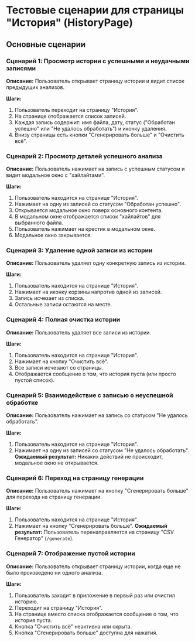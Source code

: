 # Тестовые сценарии для страницы "История" (HistoryPage)

## Основные сценарии

### Сценарий 1: Просмотр истории с успешными и неудачными записями

**Описание:** Пользователь открывает страницу истории и видит список предыдущих анализов.

**Шаги:**

1.  Пользователь переходит на страницу "История".
2.  На странице отображается список записей.
3.  Каждая запись содержит: имя файла, дату, статус ("Обработан успешно" или "Не удалось обработать") и иконку удаления.
4.  Внизу страницы есть кнопки "Сгенерировать больше" и "Очистить всё".

### Сценарий 2: Просмотр деталей успешного анализа

**Описание:** Пользователь нажимает на запись с успешным статусом и видит модальное окно с "хайлайтами".

**Шаги:**

1.  Пользователь находится на странице "История".
2.  Нажимает на одну из записей со статусом "Обработан успешно".
3.  Открывается модальное окно поверх основного контента.
4.  В модальном окне отображается список "хайлайтов" для выбранного файла.
5.  Пользователь нажимает на крестик в модальном окне.
6.  Модальное окно закрывается.

### Сценарий 3: Удаление одной записи из истории

**Описание:** Пользователь удаляет одну конкретную запись из истории.

**Шаги:**

1.  Пользователь находится на странице "История".
2.  Нажимает на иконку корзины напротив одной из записей.
3.  Запись исчезает из списка.
4.  Остальные записи остаются на месте.

### Сценарий 4: Полная очистка истории

**Описание:** Пользователь удаляет все записи из истории.

**Шаги:**

1.  Пользователь находится на странице "История".
2.  Нажимает на кнопку "Очистить всё".
3.  Все записи исчезают со страницы.
4.  Отображается сообщение о том, что история пуста (или просто пустой список).

### Сценарий 5: Взаимодействие с записью о неуспешной обработке

**Описание:** Пользователь нажимает на запись со статусом "Не удалось обработать".

**Шаги:**
1.  Пользователь находится на странице "История".
2.  Нажимает на одну из записей со статусом "Не удалось обработать".
**Ожидаемый результат:** Никаких действий не происходит, модальное окно не открывается.

### Сценарий 6: Переход на страницу генерации

**Описание:** Пользователь нажимает на кнопку "Сгенерировать больше" для перехода на страницу генерации.

**Шаги:**
1.  Пользователь находится на странице "История".
2.  Нажимает на кнопку "Сгенерировать больше".
**Ожидаемый результат:** Пользователь перенаправляется на страницу "CSV Генератор" (`/generate`).

### Сценарий 7: Отображение пустой истории

**Описание:** Пользователь открывает страницу истории, когда еще не было произведено ни одного анализа.

**Шаги:**

1.  Пользователь заходит в приложение в первый раз или очистил историю.
2.  Переходит на страницу "История".
3.  На странице вместо списка отображается сообщение о том, что история пуста.
4.  Кнопка "Очистить всё" неактивна или скрыта.
5.  Кнопка "Сгенерировать больше" доступна для нажатия. 